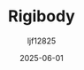 ---
title: "Rigibody"
layout: single
date: 2025-06-01
categories: [笔记]
tags: [Unity, Unity Component]
author: "ljf12825"
---